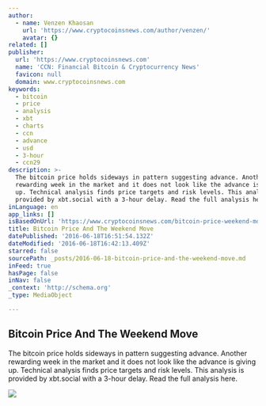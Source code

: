```yaml
---
author:
  - name: Venzen Khaosan
    url: 'https://www.cryptocoinsnews.com/author/venzen/'
    avatar: {}
related: []
publisher:
  url: 'https://www.cryptocoinsnews.com'
  name: 'CCN: Financial Bitcoin & Cryptocurrency News'
  favicon: null
  domain: www.cryptocoinsnews.com
keywords:
  - bitcoin
  - price
  - analysis
  - xbt
  - charts
  - ccn
  - advance
  - usd
  - 3-hour
  - ccn29
description: >-
  The bitcoin price holds sideways in pattern suggesting advance. Another
  rewarding week in the market and it does not look like the advance is giving
  up. Technical analysis finds price targets and risk levels. This analysis is
  provided by xbt.social with a 3-hour delay. Read the full analysis here.
inLanguage: en
app_links: []
isBasedOnUrl: 'https://www.cryptocoinsnews.com/bitcoin-price-weekend-move/'
title: Bitcoin Price And The Weekend Move
datePublished: '2016-06-18T16:51:54.132Z'
dateModified: '2016-06-18T16:42:13.409Z'
starred: false
sourcePath: _posts/2016-06-18-bitcoin-price-and-the-weekend-move.md
inFeed: true
hasPage: false
inNav: false
_context: 'http://schema.org'
_type: MediaObject

---
```

<article style=""><h1>Bitcoin Price And The Weekend Move</h1><p>The bitcoin price holds sideways in pattern suggesting advance. Another rewarding week in the market and it does not look like the advance is giving up. Technical analysis finds price targets and risk levels. This analysis is provided by xbt.social with a 3-hour delay. Read the full analysis here.</p><img src="https://www.cryptocoinsnews.com/wp-content/uploads/2016/06/Selection_20160618_002.png" /></article>
